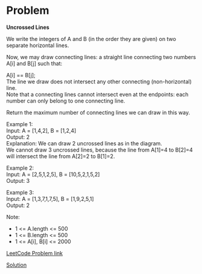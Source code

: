 # Problem
__Uncrossed Lines__

We write the integers of A and B (in the order they are given) on two separate horizontal lines.

Now, we may draw connecting lines: a straight line connecting two numbers A[i] and B[j] such that:

A[i] == B[j];<br>
The line we draw does not intersect any other connecting (non-horizontal) line.<br>
Note that a connecting lines cannot intersect even at the endpoints: each number can only belong to one connecting line.<br>

Return the maximum number of connecting lines we can draw in this way.<br>

Example 1:<br>
Input: A = [1,4,2], B = [1,2,4]<br>
Output: 2<br>
Explanation: We can draw 2 uncrossed lines as in the diagram.<br>
We cannot draw 3 uncrossed lines, because the line from A[1]=4 to B[2]=4 will intersect the line from A[2]=2 to B[1]=2.<br>

Example 2:<br>
Input: A = [2,5,1,2,5], B = [10,5,2,1,5,2]<br>
Output: 3<br>

Example 3:<br>
Input: A = [1,3,7,1,7,5], B = [1,9,2,5,1]<br>
Output: 2<br>
 
Note:<br>
* 1 <= A.length <= 500
* 1 <= B.length <= 500
* 1 <= A[i], B[i] <= 2000


[LeetCode Problem link](https://leetcode.com/explore/featured/card/may-leetcoding-challenge/537/week-4-may-22nd-may-28th/3340/)


[Solution](https://github.com/DhanabalShanmugam/Leet-Code-30-Days-Challenge/blob/master/May2020/Week4/Day_25/Solution.py)

